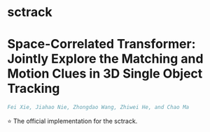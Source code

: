 # sctrack

# Space-Correlated Transformer: Jointly Explore the Matching and Motion Clues in 3D Single Object Tracking


```bibtex
Fei Xie, Jiahao Nie, Zhongdao Wang, Zhiwei He, and Chao Ma
```

:star: The official implementation for the sctrack.

